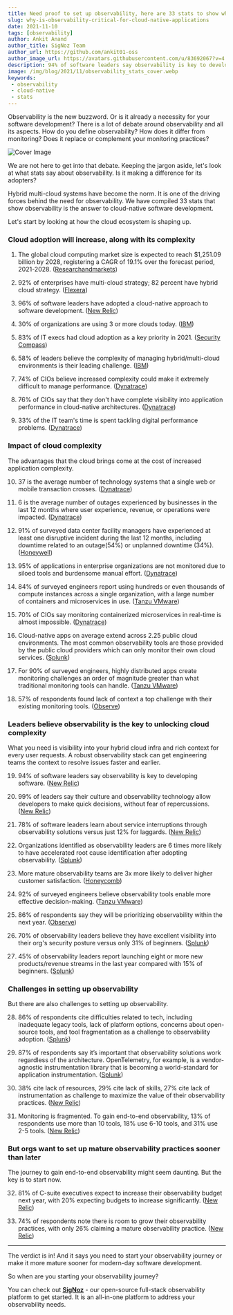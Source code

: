 ```yaml
---
title: Need proof to set up observability, here are 33 stats to show why!
slug: why-is-observability-critical-for-cloud-native-applications
date: 2021-11-10
tags: [observability]
author: Ankit Anand
author_title: SigNoz Team
author_url: https://github.com/ankit01-oss
author_image_url: https://avatars.githubusercontent.com/u/83692067?v=4
description: 94% of software leaders say observability is key to developing software. Here's a compilation of 33 stats that show observability is the answer to cloud-native software development...
image: /img/blog/2021/11/observability_stats_cover.webp
keywords:
 - observability
 - cloud-native
 - stats
---
```

<head>
  <link rel="canonical" href="https://signoz.io/learn/why-is-observability-critical-for-cloud-native-applications/"/>
</head>

Observability is the new buzzword. Or is it already a necessity for your software development? There is a lot of debate around observability and all its aspects. How do you define observability? How does it differ from monitoring? Does it replace or complement your monitoring practices?


<!--truncate-->

![Cover Image](/img/blog/2021/11/observability_stats_cover.webp)

We are not here to get into that debate. Keeping the jargon aside, let's look at what stats say about observability. Is it making a difference for its adopters?

Hybrid multi-cloud systems have become the norm. It is one of the driving forces behind the need for observability. We have compiled 33 stats that show observability is the answer to cloud-native software development.

Let's start by looking at how the cloud ecosystem is shaping up.

### **Cloud adoption will increase, along with its complexity**

1. The global cloud computing market size is expected to reach $1,251.09 billion by 2028, registering a CAGR of 19.1% over the forecast period, 2021-2028. (<a href = "https://www.researchandmarkets.com/reports/5397840/cloud-computing-market-size-share-and-trends" rel="noopener noreferrer nofollow" target="_blank" >Researchandmarkets</a>)

2. 92% of enterprises have multi-cloud strategy; 82 percent have hybrid cloud strategy. (<a href = "https://www.flexera.com/blog/cloud/cloud-computing-trends-2021-state-of-the-cloud-report" rel="noopener noreferrer nofollow" target="_blank" >Flexera</a>)

3. 96% of software leaders have adopted a cloud-native approach to software development. (<a href = "https://newrelic.com/blog/best-practices/more-perfect-software-development-research-report" rel="noopener noreferrer nofollow" target="_blank" >New Relic</a>)

4. 30% of organizations are using 3 or more clouds today. (<a href = "https://www.ibm.com/downloads/cas/VKW3RNDP" rel="noopener noreferrer nofollow" target="_blank" >IBM</a>)

5. 83% of IT execs had cloud adoption as a key priority in 2021. (<a href = "https://resources.securitycompass.com/reports/2021-state-of-cloud-adoption#main-content" rel="noopener noreferrer nofollow" target="_blank" >Security Compass</a>)

6. 58% of leaders believe the complexity of managing hybrid/multi-cloud environments is their leading challenge. (<a href = "https://www.ibm.com/downloads/cas/VKW3RNDP" rel="noopener noreferrer nofollow" target="_blank" >IBM</a>)

7. 74% of CIOs believe increased complexity could make it extremely difficult to manage performance. (<a href = "https://www.dynatrace.com/global-cio-report/" rel="noopener noreferrer nofollow" target="_blank" >Dynatrace</a>)

8. 76% of CIOs say that they don't have complete visibility into application performance in cloud-native architectures. (<a href = "https://www.dynatrace.com/global-cio-report/" rel="noopener noreferrer nofollow" target="_blank" >Dynatrace</a>)

9. 33% of the IT team's time is spent tackling digital performance problems. (<a href = "https://www.dynatrace.com/global-cio-report/" rel="noopener noreferrer nofollow" target="_blank" >Dynatrace</a>)

### **Impact of cloud complexity**

The advantages that the cloud brings come at the cost of increased application complexity. 

10. 37 is the average number of technology systems that a single web or mobile transaction crosses. (<a href = "https://www.dynatrace.com/global-cio-report/" rel="noopener noreferrer nofollow" target="_blank" >Dynatrace</a>)

11. 6 is the average number of outages experienced by businesses in the last 12 months where user experience, revenue, or operations were impacted. (<a href = "https://www.dynatrace.com/global-cio-report/" rel="noopener noreferrer nofollow" target="_blank" >Dynatrace</a>)

12. 91% of surveyed data center facility managers have experienced at least one disruptive incident during the last 12 months, including downtime related to an outage(54%) or unplanned downtime (34%). (<a href = "https://www.honeywell.com/us/en/press/2021/10/honeywell-survey-more-than-half-of-surveyed-data-center-facility-managers-experienced-an-outage-in-the-past-12-months" rel="noopener noreferrer nofollow" target="_blank" >Honeywell</a>)

13. 95% of applications in enterprise organizations are not monitored due to siloed tools and burdensome manual effort. (<a href = "https://www.dynatrace.com/resources/ebooks/5-challenges-to-achieving-observability/" rel="noopener noreferrer nofollow" target="_blank" >Dynatrace</a>)

14. 84% of surveyed engineers report using hundreds or even thousands of compute instances across a single organization, with a large number of containers and microservices in use. (<a href = "https://tanzu.vmware.com/content/blog/the-state-of-observability-2021-key-findings" rel="noopener noreferrer nofollow" target="_blank" >Tanzu VMware</a>)

15. 70% of CIOs say monitoring containerized microservices in real-time is almost impossible. (<a href = "https://www.dynatrace.com/resources/ebooks/5-challenges-to-achieving-observability/" rel="noopener noreferrer nofollow" target="_blank" >Dynatrace</a>)

16. Cloud-native apps on average extend across 2.25 public cloud environments. The most common observability tools are those provided by the public cloud providers which can only monitor their own cloud services. (<a href = "https://www.splunk.com/en_us/form/state-of-observability.html" rel="noopener noreferrer nofollow" target="_blank" >Splunk</a>)

17. For 90% of surveyed engineers, highly distributed apps create monitoring challenges an order of magnitude greater than what traditional monitoring tools can handle. (<a href = "https://tanzu.vmware.com/content/blog/the-state-of-observability-2021-key-findings" rel="noopener noreferrer nofollow" target="_blank" >Tanzu VMware</a>)

18. 57% of respondents found lack of context a top challenge with their existing monitoring tools. (<a href = "https://www.observeinc.com/blog/the-state-of-observability-2021/" rel="noopener noreferrer nofollow" target="_blank" >Observe</a>)

### Leaders believe observability is the key to unlocking cloud complexity

What you need is visibility into your hybrid cloud infra and rich context for every user requests. A robust observability stack can get engineering teams the context to resolve issues faster and earlier.

19. 94% of software leaders say observability is key to developing software. (<a href = "https://newrelic.com/resources/report/more-perfect-software" rel="noopener noreferrer nofollow" target="_blank" >New Relic</a>)

20. 99% of leaders say their culture and observability technology allow developers to make quick decisions, without fear of repercussions. (<a href = "https://newrelic.com/resources/ebooks/more-perfect-software-gated" rel="noopener noreferrer nofollow" target="_blank" >New Relic</a>)

21. 78% of software leaders learn about service interruptions through observability solutions versus just 12% for laggards. (<a href = "https://newrelic.com/resources/ebooks/observability-21st-century-manifesto" rel="noopener noreferrer nofollow" target="_blank" >New Relic</a>)

22. Organizations identified as observability leaders are 6 times more likely to have accelerated root cause identification after adopting observability. (<a href = "https://www.splunk.com/en_us/form/state-of-observability.html" rel="noopener noreferrer nofollow" target="_blank" >Splunk</a>)

23. More mature observability teams are 3x more likely to deliver higher customer satisfaction. (<a href = "https://www.honeycomb.io/observability-maturity-community-findings-2021-2/" rel="noopener noreferrer nofollow" target="_blank" >Honeycomb</a>)

24. 92% of surveyed engineers believe observability tools enable more effective decision-making. (<a href = "https://tanzu.vmware.com/content/blog/the-state-of-observability-2021-key-findings" rel="noopener noreferrer nofollow" target="_blank" >Tanzu VMware</a>)

25. 86% of respondents say they will be prioritizing observability within the next year. (<a href = "https://www.observeinc.com/blog/the-state-of-observability-2021/" rel="noopener noreferrer nofollow" target="_blank" >Observe</a>)

26. 70% of observability leaders believe they have excellent visibility into their org's security posture versus only 31% of beginners. (<a href = "https://www.splunk.com/en_us/form/state-of-observability.html" rel="noopener noreferrer nofollow" target="_blank" >Splunk</a>)

27. 45% of observability leaders report launching eight or more new products/revenue streams in the last year compared with 15% of beginners. (<a href = "https://www.splunk.com/en_us/form/state-of-observability.html" rel="noopener noreferrer nofollow" target="_blank" >Splunk</a>)

### Challenges in setting up observability

But there are also challenges to setting up observability.

28. 86% of respondents cite difficulties related to tech, including inadequate legacy tools, lack of platform options, concerns about open-source tools, and tool fragmentation as a challenge to observability adoption. (<a href = "https://www.splunk.com/en_us/form/state-of-observability.html" rel="noopener noreferrer nofollow" target="_blank" >Splunk</a>)

29. 87% of respondents say it’s important that observability solutions work regardless of the architecture. OpenTelemetry, for example, is a vendor-agnostic instrumentation library that is becoming a world-standard for application instrumentation. (<a href = "https://www.splunk.com/en_us/form/state-of-observability.html" rel="noopener noreferrer nofollow" target="_blank" >Splunk</a>)

30. 38% cite lack of resources, 29% cite lack of skills, 27% cite lack of instrumentation as challenge to maximize the value of their observability practices. (<a href = "https://resources.newrelic.com/2021-observability-forecast" rel="noopener noreferrer nofollow" target="_blank" >New Relic</a>)

31. Monitoring is fragmented. To gain end-to-end observability, 13% of respondents use more than 10 tools, 18% use 6-10 tools, and 31% use 2-5 tools. (<a href = "https://resources.newrelic.com/2021-observability-forecast" rel="noopener noreferrer nofollow" target="_blank" >New Relic</a>)

### But orgs want to set up mature observability practices sooner than later

The journey to gain end-to-end observability might seem daunting. But the key is to start now.

32. 81% of C-suite executives expect to increase their observability budget next year, with 20% expecting budgets to increase significantly. (<a href = "https://resources.newrelic.com/2021-observability-forecast" rel="noopener noreferrer nofollow" target="_blank" >New Relic</a>)

33. 74% of respondents note there is room to grow their observability practices, with only 26% claiming a mature observability practice. (<a href = "https://resources.newrelic.com/2021-observability-forecast" rel="noopener noreferrer nofollow" target="_blank" >New Relic</a>)

---

The verdict is in! And it says you need to start your observability journey or make it more mature sooner for modern-day software development.

So when are you starting your observability journey?

You can check out **[SigNoz](https://signoz.io/)** - our open-source full-stack observability platform to get started. It is an all-in-one platform to address your observability needs.